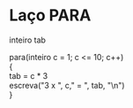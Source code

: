 # Laço PARA
inteiro tab<br>

para(inteiro c = 1; c <= 10; c++)<br>
{<br>
  tab = c * 3<br>
  escreva("3 x ", c," = ", tab, "\n")<br>
}<br>
